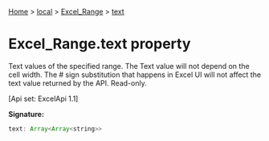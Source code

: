 [Home](./index) &gt; [local](local.md) &gt; [Excel\_Range](local.excel_range.md) &gt; [text](local.excel_range.text.md)

# Excel\_Range.text property

Text values of the specified range. The Text value will not depend on the cell width. The \# sign substitution that happens in Excel UI will not affect the text value returned by the API. Read-only. 

 \[Api set: ExcelApi 1.1\]

**Signature:**
```javascript
text: Array<Array<string>>
```
